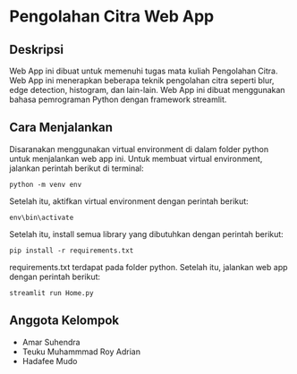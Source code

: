# Pengolahan Citra Web App

## Deskripsi
Web App ini dibuat untuk memenuhi tugas mata kuliah Pengolahan Citra. Web App ini menerapkan beberapa teknik pengolahan citra seperti blur, edge detection, histogram, dan lain-lain. Web App ini dibuat menggunakan bahasa pemrograman Python dengan framework streamlit.

## Cara Menjalankan
Disaranakan menggunakan virtual environment di dalam folder python untuk menjalankan web app ini. Untuk membuat virtual environment, jalankan perintah berikut di terminal:
```
python -m venv env
```
Setelah itu, aktifkan virtual environment dengan perintah berikut:
```
env\bin\activate
```
Setelah itu, install semua library yang dibutuhkan dengan perintah berikut:
```
pip install -r requirements.txt
```
requirements.txt terdapat pada folder python.
Setelah itu, jalankan web app dengan perintah berikut:
```
streamlit run Home.py
```

## Anggota Kelompok
- Amar Suhendra
- Teuku Muhammmad Roy Adrian
- Hadafee Mudo


